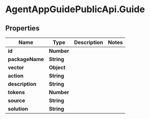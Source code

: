# AgentAppGuidePublicApi.Guide

## Properties

Name | Type | Description | Notes
------------ | ------------- | ------------- | -------------
**id** | **Number** |  | 
**packageName** | **String** |  | 
**vector** | **Object** |  | 
**action** | **String** |  | 
**description** | **String** |  | 
**tokens** | **Number** |  | 
**source** | **String** |  | 
**solution** | **String** |  | 


